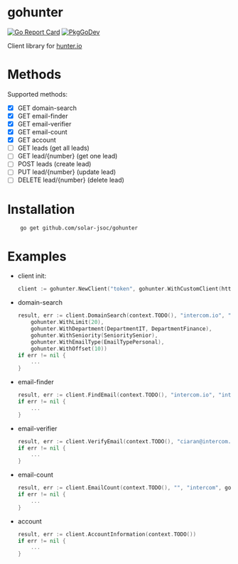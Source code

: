 # gohunter

[![Go Report Card](https://goreportcard.com/badge/github.com/solar-jsoc/gohunter)](https://goreportcard.com/report/github.com/solar-jsoc/gohunter)
[![PkgGoDev](https://pkg.go.dev/badge/github.com/solar-jsoc/gohunter)](https://pkg.go.dev/github.com/solar-jsoc/gohunter)


Client library for [hunter.io](https://hunter.io)

# Methods

Supported methods:

- [x] GET domain-search
- [x] GET email-finder
- [x] GET email-verifier
- [x] GET email-count
- [x] GET account
- [ ] GET leads (get all leads)
- [ ] GET lead/{number} (get one lead)
- [ ] POST leads (create lead)
- [ ] PUT lead/{number} (update lead)
- [ ] DELETE lead/{number} (delete lead)

# Installation

```
    go get github.com/solar-jsoc/gohunter
```

# Examples

- client init:
 
    ```go
    client := gohunter.NewClient("token", gohunter.WithCustomClient(http.DefaultClient))
    ```
    
- domain-search
    
    ```go
    result, err := client.DomainSearch(context.TODO(), "intercom.io", "intercom", 
    	gohunter.WithLimit(20), 
    	gohunter.WithDepartment(DepartmentIT, DepartmentFinance), 
    	gohunter.WithSeniority(SenioritySenior),
    	gohunter.WithEmailType(EmailTypePersonal),
    	gohunter.WithOffset(10))
    if err != nil {
        ...
    }
    ```
    	
- email-finder

    ```go
  	result, err := client.FindEmail(context.TODO(), "intercom.io", "intercom", gohunter.UsingFullName("John Doe"))
  	if err != nil {
  		...
  	}
    ```

- email-verifier
    
    ```go
  	result, err := client.VerifyEmail(context.TODO(), "ciaran@intercom.io")
  	if err != nil {
  		...
  	}
    ```
  
- email-count
    
    ```go
  	result, err := client.EmailCount(context.TODO(), "", "intercom", gohunter.EmailTypePersonal)
  	if err != nil {
  		...
  	}
    ```
  
- account
    
    ```go
    result, err := client.AccountInformation(context.TODO())
    if err != nil {
    	...
    }
    ```
